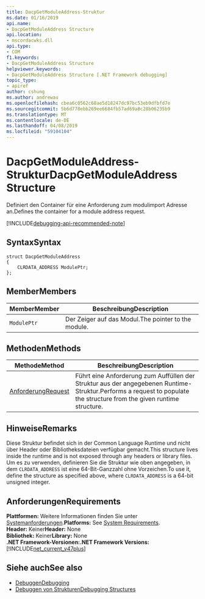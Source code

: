 ```yaml
---
title: DacpGetModuleAddress-Struktur
ms.date: 01/16/2019
api.name:
- DacpGetModuleAddress Structure
api.location:
- mscordacwks.dll
api.type:
- COM
f1.keywords:
- DacpGetModuleAddress Structure
helpviewer.keywords:
- DacpGetModuleAddress Structure [.NET Framework debugging]
topic_type:
- apiref
author: cshung
ms.author: andrewau
ms.openlocfilehash: cbea6c0562c68ae5d18247dc97bc53eb9dfbfd7e
ms.sourcegitcommit: 5b6d778ebb269ee6684fb57ad69a8c28b06235b9
ms.translationtype: MT
ms.contentlocale: de-DE
ms.lasthandoff: 04/08/2019
ms.locfileid: "59104104"
---
```

# <a name="dacpgetmoduleaddress-structure"></a><span data-ttu-id="17d0f-102">DacpGetModuleAddress-Struktur</span><span class="sxs-lookup"><span data-stu-id="17d0f-102">DacpGetModuleAddress Structure</span></span>

<span data-ttu-id="17d0f-103">Definiert den Container für eine Anforderung zum modulimport Adresse an.</span><span class="sxs-lookup"><span data-stu-id="17d0f-103">Defines the container for a module address request.</span></span>

[!INCLUDE[debugging-api-recommended-note](../../../../includes/debugging-api-recommended-note.md)]

## <a name="syntax"></a><span data-ttu-id="17d0f-104">Syntax</span><span class="sxs-lookup"><span data-stu-id="17d0f-104">Syntax</span></span>

```
struct DacpGetModuleAddress
{
    CLRDATA_ADDRESS ModulePtr;
};
```

## <a name="members"></a><span data-ttu-id="17d0f-105">Member</span><span class="sxs-lookup"><span data-stu-id="17d0f-105">Members</span></span>

| <span data-ttu-id="17d0f-106">Member</span><span class="sxs-lookup"><span data-stu-id="17d0f-106">Member</span></span>      | <span data-ttu-id="17d0f-107">Beschreibung</span><span class="sxs-lookup"><span data-stu-id="17d0f-107">Description</span></span>                |
| ----------- | -------------------------- |
| `ModulePtr` | <span data-ttu-id="17d0f-108">Der Zeiger auf das Modul.</span><span class="sxs-lookup"><span data-stu-id="17d0f-108">The pointer to the module.</span></span> |

## <a name="methods"></a><span data-ttu-id="17d0f-109">Methoden</span><span class="sxs-lookup"><span data-stu-id="17d0f-109">Methods</span></span>

| <span data-ttu-id="17d0f-110">Methode</span><span class="sxs-lookup"><span data-stu-id="17d0f-110">Method</span></span>                                                                                               | <span data-ttu-id="17d0f-111">Beschreibung</span><span class="sxs-lookup"><span data-stu-id="17d0f-111">Description</span></span>                                                                    |
| ---------------------------------------------------------------------------------------------------- | ------------------------------------------------------------------------------ |
| [<span data-ttu-id="17d0f-112">Anforderung</span><span class="sxs-lookup"><span data-stu-id="17d0f-112">Request</span></span>](../../../../docs/framework/unmanaged-api/debugging/dacpgetmoduleaddress-request-method.md) | <span data-ttu-id="17d0f-113">Führt eine Anforderung zum Auffüllen der Struktur aus der angegebenen Runtime-Struktur.</span><span class="sxs-lookup"><span data-stu-id="17d0f-113">Performs a request to populate the structure from the given runtime structure.</span></span> |

## <a name="remarks"></a><span data-ttu-id="17d0f-114">Hinweise</span><span class="sxs-lookup"><span data-stu-id="17d0f-114">Remarks</span></span>

<span data-ttu-id="17d0f-115">Diese Struktur befindet sich in der Common Language Runtime und nicht über Header oder Bibliotheksdateien verfügbar gemacht.</span><span class="sxs-lookup"><span data-stu-id="17d0f-115">This structure lives inside the runtime and is not exposed through any headers or library files.</span></span> <span data-ttu-id="17d0f-116">Um es zu verwenden, definieren Sie die Struktur wie oben angegeben, in dem `CLRDATA_ADDRESS` ist eine 64-Bit-Ganzzahl ohne Vorzeichen.</span><span class="sxs-lookup"><span data-stu-id="17d0f-116">To use it, define the structure as specified above, where `CLRDATA_ADDRESS` is a 64-bit unsigned integer.</span></span>

## <a name="requirements"></a><span data-ttu-id="17d0f-117">Anforderungen</span><span class="sxs-lookup"><span data-stu-id="17d0f-117">Requirements</span></span>
<span data-ttu-id="17d0f-118">**Plattformen:** Weitere Informationen finden Sie unter [Systemanforderungen](../../../../docs/framework/get-started/system-requirements.md).</span><span class="sxs-lookup"><span data-stu-id="17d0f-118">**Platforms:** See [System Requirements](../../../../docs/framework/get-started/system-requirements.md).</span></span>  
<span data-ttu-id="17d0f-119">**Header:** Keiner</span><span class="sxs-lookup"><span data-stu-id="17d0f-119">**Header:** None</span></span>  
<span data-ttu-id="17d0f-120">**Bibliothek:** Keiner</span><span class="sxs-lookup"><span data-stu-id="17d0f-120">**Library:** None</span></span>  
**<span data-ttu-id="17d0f-121">.NET Framework-Versionen:</span><span class="sxs-lookup"><span data-stu-id="17d0f-121">.NET Framework Versions:</span></span>** [!INCLUDE[net_current_v47plus](../../../../includes/net-current-v47plus.md)]  

## <a name="see-also"></a><span data-ttu-id="17d0f-122">Siehe auch</span><span class="sxs-lookup"><span data-stu-id="17d0f-122">See also</span></span>

- [<span data-ttu-id="17d0f-123">Debuggen</span><span class="sxs-lookup"><span data-stu-id="17d0f-123">Debugging</span></span>](../../../../docs/framework/unmanaged-api/debugging/index.md)
- [<span data-ttu-id="17d0f-124">Debuggen von Strukturen</span><span class="sxs-lookup"><span data-stu-id="17d0f-124">Debugging Structures</span></span>](../../../../docs/framework/unmanaged-api/debugging/debugging-structures.md)
